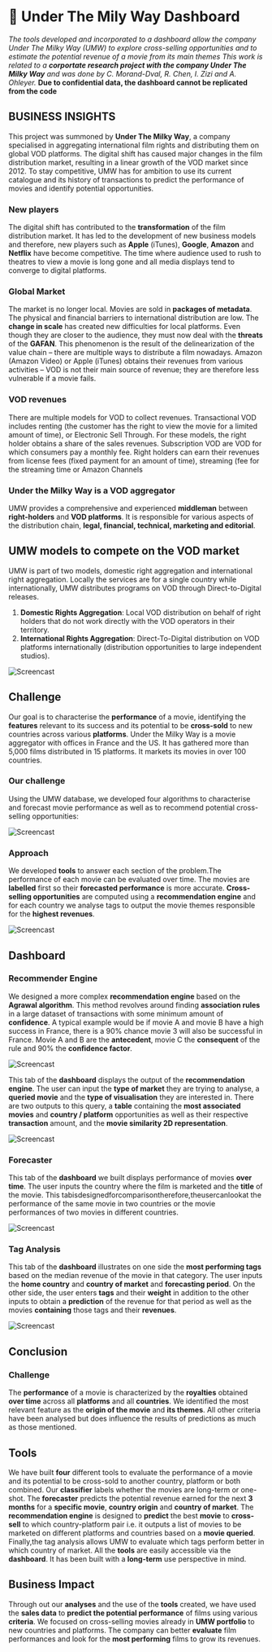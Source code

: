 
# 🎥 Under The Mily Way Dashboard
_The tools developed and incorporated to a dashboard allow the company Under The Milky Way (UMW) to explore cross-selling opportunities and to estimate the potential revenue of a movie from its main themes_
_This work is related to a __corportate research project with the company Under The Milky Way__ and was done by C. Morand-Dval, R. Chen, I. Zizi and A. Ohleyer._
__Due to confidential data, the dashboard cannot be replicated from the code__

## BUSINESS INSIGHTS
  This project was summoned by __Under The Milky Way__, a company specialised in aggregating international film rights and distributing them on global VOD platforms. The digital shift has caused major changes in the film distribution market, resulting in a linear growth of the VOD market since 2012. To stay competitive, UMW has for ambition to use its current catalogue and its history of transactions to predict the performance of movies and identify potential opportunities.

### New players
  The digital shift has contributed to the __transformation__ of the film distribution market. It has led to the development of new business models and therefore, new players such as __Apple__ (iTunes), __Google__, __Amazon__ and __Netflix__ have become competitive. The time where audience used to rush to theatres to view a movie is long gone and all media displays tend to converge to digital platforms.

### Global Market
  
  The market is no longer local. Movies are sold in __packages of metadata__. The physical and financial barriers to international distribution are low. The __change in scale__ has created new difficulties for local platforms. Even though they are closer to the audience, they must now deal with the __threats__ of the __GAFAN__. This phenomenon is the result of the delinearization of the value chain – there are multiple ways to distribute a film nowadays. Amazon (Amazon Video) or Apple (iTunes) obtains their revenues from various activities – VOD is not their main source of revenue; they are therefore less vulnerable if a movie fails.

### VOD revenues
  There are multiple models for VOD to collect revenues. Transactional VOD includes renting (the customer has the right to view the movie for a limited amount of time), or Electronic Sell Through. For these models, the right holder obtains a share of the sales revenues. Subscription VOD are VOD for which consumers pay a monthly fee. Right holders can earn their revenues from license fees (fixed payment for an amount of time), streaming (fee for the streaming time or Amazon Channels

### Under the Milky Way is a VOD aggregator
UMW provides a comprehensive and experienced __middleman__ between __right-holders__ and __VOD platforms__. It is responsible for various aspects of the distribution chain, __legal, financial, technical, marketing and editorial__.

## UMW models to compete on the VOD market
UMW is part of two models, domestic right aggregation and international right aggregation. Locally the services are for a single country while
internationally, UMW distributes programs on VOD through Direct-to-Digital releases.
1.  __Domestic Rights Aggregation__: Local VOD distribution on behalf of right holders that do not work directly with the VOD operators in their territory.
2. __International Rights Aggregation__:
Direct-To-Digital distribution on VOD platforms internationally (distribution opportunities to large independent studios).

![Screencast](Screenshots/Screen2.png)


## Challenge

Our goal is to characterise the __performance__ of a movie, identifying the __features__ relevant to its success and its potential to be __cross-sold__ to new countries across various __platforms__. Under the Milky Way is a movie aggregator with offices in France and the US. It has gathered more than 5,000 films distributed in 15 platforms. It markets its movies in over 100 countries.

### Our challenge
Using the UMW database, we developed four algorithms to characterise and forecast movie performance as well as to recommend potential cross-
selling opportunities:

![Screencast](Screenshots/Screen3.png)

### Approach
We developed __tools__ to answer each section of the problem.The performance of each movie can be evaluated over time. The movies are __labelled__ first so their __forecasted performance__ is more accurate. __Cross-selling opportunities__ are computed using a __recommendation engine__ and for each country we analyse tags to output the movie themes responsible for the __highest revenues__.

![Screencast](Screenshots/Screen4.png)

## Dashboard

### Recommender Engine
We designed a more complex __recommendation engine__ based on the __Agrawal algorithm__. This method revolves around finding __association rules__ in a large dataset of transactions with some minimum amount of __confidence__. A typical example would be if movie A and movie B have a high success in France, there is a 90% chance movie 3 will also be successful in France. Movie A and B are the __antecedent__, movie C the __consequent__ of the rule and 90% the __confidence factor__.

![Screencast](Screenshots/Screen7.png)

This tab of the __dashboard__ displays the output of the __recommendation engine__. The user can input the __type of market__ they are trying to analyse, a __queried movie__ and the __type of visualisation__ they are interested in. There are two outputs to this query, a __table__ containing the __most associated movies__ and __country / platform__ opportunities as well as their respective __transaction__ amount, and the __movie similarity 2D representation__.

![Screencast](Screenshots/Screen8.png)


### Forecaster
This tab of the __dashboard__ we built displays performance of movies __over time__. The user inputs the country where the film is marketed and the __title__ of the movie. This tabisdesignedforcomparisontherefore,theusercanlookat the performance of the same movie in two countries or the movie performances of two movies in different countries.

![Screencast](Screenshots/Screen6.png)


### Tag Analysis
This tab of the __dashboard__ illustrates on one side the __most performing tags__ based on the median revenue of the movie in that category. The user inputs the __home country__ and __country of market__ and __forecasting period__. On the other side, the user enters __tags__ and their __weight__ in addition to the other inputs to obtain a __prediction__ of the revenue for that period as well as the movies __containing__ those tags and their __revenues__.

![Screencast](Screenshots/Screen5.png)


## Conclusion
### Challenge
The __performance__ of a movie is characterized by the __royalties__ obtained __over time__ across all __platforms__ and all __countries__. We identified the most relevant feature as the __origin of the movie__ and __its themes__. All other criteria have been analysed but does influence the results of predictions as much as those mentioned.

## Tools
We have built __four__ different tools to evaluate the performance of a movie and its potential to be cross-sold to another country, platform or both combined. Our __classifier__ labels whether the movies are long-term or one-shot. The __forecaster__ predicts the potential revenue earned for the next __3 months__ for a __specific movie__, __country origin__ and __country of market__. The __recommendation engine__ is designed to __predict__ the best __movie__ to __cross-sell__ to which country-platform pair i.e. it outputs a list of movies to be marketed on different platforms and countries based on a __movie queried__. Finally,the tag analysis allows UMW to evaluate which tags perform better in which country of market. All the __tools__ are easily accessible via the __dashboard__. It has been built with a __long-term__ use perspective in mind.

## Business Impact
Through out our __analyses__ and the use of the __tools__ created, we have used the __sales data__ to __predict the potential performance__ of films using various __criteria__. We focused on cross-selling movies already in __UMW portfolio__ to new countries and platforms. The company can better __evaluate__ film performances and look for the __most performing__ films to grow its revenues.